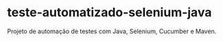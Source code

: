# teste-automatizado-selenium-java
Projeto de automação de testes com Java, Selenium, Cucumber e Maven.
